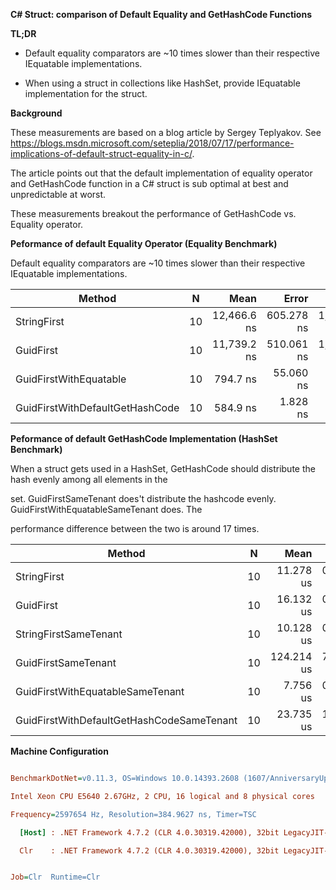 __C# Struct: comparison of Default Equality and GetHashCode Functions__


__TL;DR__

- Default equality comparators are ~10 times slower than their respective IEquatable<T> implementations. 

- When using a struct in collections like HashSet, provide IEquatable implementation for the struct. 

__Background__

These measurements are based on a blog article by Sergey Teplyakov. See https://blogs.msdn.microsoft.com/seteplia/2018/07/17/performance-implications-of-default-struct-equality-in-c/. 

The article points out that the default implementation of equality operator and GetHashCode function in a C# struct is sub optimal at best and unpredictable at worst. 

These measurements breakout the performance of GetHashCode vs. Equality operator. 

__Peformance of default Equality Operator (Equality Benchmark)__

Default equality comparators are ~10 times slower than their respective IEquatable<T> implementations. 


|                          Method |  N |        Mean |      Error |       StdDev |      Median | Rank |
|-------------------------------- |--- |------------:|-----------:|-------------:|------------:|-----:|
|                     StringFirst | 10 | 12,466.6 ns | 605.278 ns | 1,784.677 ns | 12,454.8 ns |    4 |
|                       GuidFirst | 10 | 11,739.2 ns | 510.061 ns | 1,503.928 ns | 12,014.4 ns |    3 |
|          GuidFirstWithEquatable | 10 |    794.7 ns |  55.060 ns |   162.344 ns |    740.7 ns |    2 |
| GuidFirstWithDefaultGetHashCode | 10 |    584.9 ns |   1.828 ns |     1.427 ns |    584.7 ns |    1 |



__Peformance of default GetHashCode Implementation (HashSet Benchmark)__

When a struct gets used in a HashSet, GetHashCode should distribute the hash evenly among all elements in the 

set. GuidFirstSameTenant does't distribute the hashcode evenly. GuidFirstWithEquatableSameTenant does. The 

performance difference between the two is around 17 times. 


|                                    Method |  N |       Mean |     Error |    StdDev |     Median | Rank |
|------------------------------------------ |--- |-----------:|----------:|----------:|-----------:|-----:|
|                               StringFirst | 10 |  11.278 us | 0.4549 us |  1.222 us |  11.652 us |    3 |
|                                 GuidFirst | 10 |  16.132 us | 0.6257 us |  1.845 us |  15.849 us |    4 |
|                     StringFirstSameTenant | 10 |  10.128 us | 0.5647 us |  1.665 us |  10.613 us |    2 |
|                       GuidFirstSameTenant | 10 | 124.214 us | 7.0020 us | 20.645 us | 132.795 us |    6 |
|          GuidFirstWithEquatableSameTenant | 10 |   7.756 us | 0.4093 us |  1.200 us |   7.882 us |    1 |
| GuidFirstWithDefaultGetHashCodeSameTenant | 10 |  23.735 us | 1.4718 us |  4.340 us |  20.888 us |    5 |

__Machine Configuration__

``` ini

BenchmarkDotNet=v0.11.3, OS=Windows 10.0.14393.2608 (1607/AnniversaryUpdate/Redstone1)

Intel Xeon CPU E5640 2.67GHz, 2 CPU, 16 logical and 8 physical cores

Frequency=2597654 Hz, Resolution=384.9627 ns, Timer=TSC

  [Host] : .NET Framework 4.7.2 (CLR 4.0.30319.42000), 32bit LegacyJIT-v4.7.3221.0

  Clr    : .NET Framework 4.7.2 (CLR 4.0.30319.42000), 32bit LegacyJIT-v4.7.3221.0


Job=Clr  Runtime=Clr  

```


